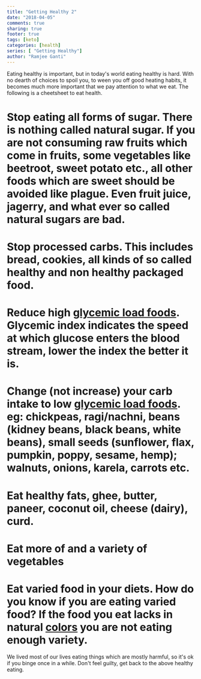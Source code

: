 ```yaml
---
title: "Getting Healthy 2"
date: "2018-04-05"
comments: true
sharing: true
footer: true
tags: [keto]
categories: [health]
series: [ "Getting Healthy"]
author: "Ramjee Ganti"
---
```


Eating healthy is important, but in today's world eating healthy is hard. With no dearth of choices to spoil you, to ween you off good heating habits, it becomes much more important that we pay attention to what we eat. The following is a cheetsheet to eat health.

# Stop eating all forms of sugar. There is nothing called natural sugar. If you are not consuming raw fruits which come in fruits, some vegetables like beetroot, sweet potato etc., all other foods which are sweet should be avoided like plague. Even fruit juice, jagerry, and what ever so called natural sugars are bad.
# Stop processed carbs. This includes bread, cookies, all kinds of so called healthy and non healthy packaged food.
# Reduce high [glycemic load foods](https://en.wikipedia.org/wiki/Glycemic_load). Glycemic index indicates the speed at which glucose enters the blood stream, lower the index the better it is.
# Change (not increase) your carb intake to low [glycemic load foods](https://www.everydayhealth.com/diet-nutrition/101/nutrition-basics/the-glycemic-load.aspx). eg: chickpeas, ragi/nachni, beans (kidney beans, black beans, white beans), small seeds (sunflower, flax, pumpkin, poppy, sesame, hemp); walnuts, onions, karela, carrots etc.
# Eat healthy fats, ghee, butter, paneer, coconut oil, cheese (dairy), curd.
# Eat more of and a variety of vegetables
# Eat varied food in your diets. How do you know if you are eating varied food? If the food you eat lacks in natural [colors](http://oregonsportsnews.com/wp-content/uploads/2017/04/Diet-625x336.jpg) you are not eating enough variety.

We lived most of our lives eating things which are mostly harmful, so it's ok if you binge once in a while. Don't feel guilty, get back to the above healthy eating.
